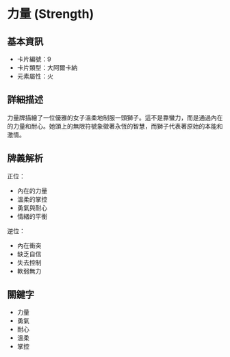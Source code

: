 # 力量 (Strength)

## 基本資訊
- 卡片編號：9
- 卡片類型：大阿爾卡納
- 元素屬性：火

## 詳細描述
力量牌描繪了一位優雅的女子溫柔地制服一頭獅子。這不是靠蠻力，而是通過內在的力量和耐心。她頭上的無限符號象徵著永恆的智慧，而獅子代表著原始的本能和激情。

## 牌義解析
正位：
- 內在的力量
- 溫柔的掌控
- 勇氣與耐心
- 情緒的平衡

逆位：
- 內在衝突
- 缺乏自信
- 失去控制
- 軟弱無力

## 關鍵字
- 力量
- 勇氣
- 耐心
- 溫柔
- 掌控 